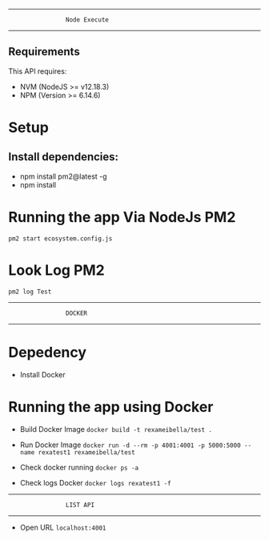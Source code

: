 ---------------------------------------------------
                    Node Execute
---------------------------------------------------

Requirements
-----------

This API requires:

* NVM (NodeJS >= v12.18.3)
* NPM (Version >= 6.14.6)

# Setup

Install dependencies:
---------------------
* npm install pm2@latest -g
* npm install


# Running the app Via NodeJs PM2
`pm2 start ecosystem.config.js`

# Look Log PM2
`pm2 log Test`


---------------------------------------------------
                    DOCKER
---------------------------------------------------

# Depedency
* Install Docker

# Running the app using Docker

* Build Docker Image
`docker build -t rexameibella/test .`

* Run Docker Image 
`docker run -d --rm -p 4001:4001 -p 5000:5000 --name rexatest1 rexameibella/test`

* Check docker running
`docker ps -a`

* Check logs Docker
`docker logs rexatest1 -f`

---------------------------------------------------
                    LIST API
---------------------------------------------------
* Open URL
`localhost:4001`
